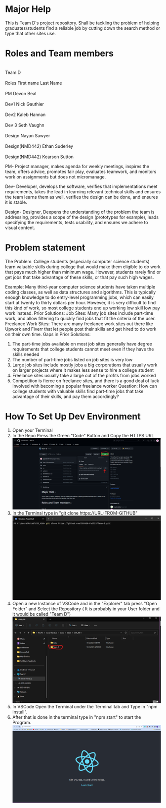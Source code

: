 # Major Help
This is Team D's project repository. Shall be tackling the problem of helping graduates/students find a reliable job by cutting down the search method or type that other sites use.

# Roles and Team members
<br> Team D </br> 
 <br>   Roles     First name     Last Name </br>
 <br>   PM            Devon        Beal    </br> 
 <br>   Dev1          Nick    Gauthier    </br> 
  <br>  Dev2          Kaleb        Hannan    </br> 
  <br>  Dev 3         Seth         Vaughn    </br> 
  <br>  Design        Nayan        Sawyer    </br> 
 <br>   Design(NMD442) Ethan        Suderley    </br> 
  <br>  Design(NMD442) Kearson      Sutton    </br> 

   PM- Project manager, makes agenda for weekly meetings,  inspires the team, offers advice, promotes fair play, evaluates teamwork, and monitors work on assignments but does not micromanage.
   
  Dev- Developer, develops the software, verifies that implementations  meet requirements, takes the lead in learning relevant technical skills and ensures the team learns them as well, verifies the design can be done, and ensures it is stable.
  
  Design- Designer, Deepens the understanding of the problem the team is addressing, provides a scope of the design (prototypes for example), leads specifying the requirements, tests usability, and ensures we adhere to visual content. 


# Problem statement

The Problem: College students (especially computer science students) learn valuable skills during college that would make them eligible to do work that pays much higher than minimum wage. However, students rarely find or get jobs that take advantage of these skills, or that pay such high wages. 

Example: Many third-year computer science students have taken multiple coding classes, as well as data structures and algorithms. This is typically enough knowledge to do entry-level programming jobs, which can easily start at twenty to thirty dollars per hour. However, it is very difficult to find this kind of work, so most college students end up working low skill low pay work instead. 
Prior Solutions: 
Job Sites: Many job sites include part-time work, and allow filtering to quickly find jobs that fit the criteria of the user. Freelance Work Sites: There are many freelance work sites out there like Upwork and Fiverr that let people post their skills and get hired to do work on their own time. 
Gaps in Prior Solutions: 
1) The part-time jobs available on most job sites generally have degree requirements that college students cannot meet even if they have the skills needed 
2) The number of part-time jobs listed on job sites is very low 
3) Large job sites include mostly jobs a big corporations that usually work on larger projects where it makes less sense to hire a college student 
4) Freelance sites usually take a large cut of the profits from jobs worked 
5) Competition is fierce on freelance sites, and there is a good deal of luck involved with becoming a popular freelance worker 
Question: How can college students with valuable skills find part-time jobs that take advantage of their skills, and pay them accordingly?

# How To Set Up Dev Environment 

1) Open your Terminal
2) In the Repo Press the Green "Code" Button and Copy the HTTPS URL
   ![](Images/README_Images/Screenshot%202023-10-10%20164522.png)
3) In the Terminal type in "git clone https://URL-FROM-GITHUB"
   ![](Images/README_Images/Screenshot%202023-10-10%20171716.png)
5) Open a new Instance of VSCode and in the "Explorer" tab press "Open Folder" and Select the Repository ( It is probably in your User folder and it would be called "Team D")
   ![](Images/README_Images/Screenshot%202023-10-10%20170302.png)
6) In VSCode Open the Terminal under the Terminal tab and Type in "npm install".
7) After that is done in the terminal type in "npm start" to start the Program.
   ![](Images/README_Images/Screenshot%202023-10-10%20171136.png)
   


